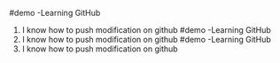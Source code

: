 #demo
 -Learning GitHub
 1. I know how to push modification on github
 #demo
  -Learning GitHub
  1. I know how to push modification on github
  #demo
   -Learning GitHub
   1. I know how to push modification on github

